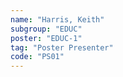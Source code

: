 ```yaml
---
name: "Harris, Keith"
subgroup: "EDUC"
poster: "EDUC-1"
tag: "Poster Presenter"
code: "PS01"
---
```

